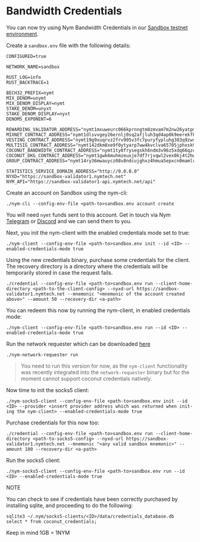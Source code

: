 # Bandwidth Credentials

You can now try using Nym Bandwidth Credentials in our [Sandbox testnet environment](https://sandbox-explorer.nymtech.net).

Create a `sandbox.env` file with the following details: 

```
CONFIGURED=true

NETWORK_NAME=sandbox

RUST_LOG=info
RUST_BACKTRACE=1

BECH32_PREFIX=nymt
MIX_DENOM=unymt
MIX_DENOM_DISPLAY=nymt
STAKE_DENOM=unyxt
STAKE_DENOM_DISPLAY=nyxt
DENOMS_EXPONENT=6

REWARDING_VALIDATOR_ADDRESS="nymt1mxuweurc066kprnngtm8zmvam7m2nw26yatpmv"
MIXNET_CONTRACT_ADDRESS="nymt1dlsvvgey26ernlj0sq2afjluh3qd4ap0k9eerekfkw5algqrwqksaf2qf7"
VESTING_CONTRACT_ADDRESS="nymt19g9xuqrvz2frv905v3fc7puryfypluhg383q9zwsmedrlqekfgys62ykm4"
MULTISIG_CONTRACT_ADDRESS="nymt142dkm8xe9f0ytyarp7ww4kvclva65705jphxsk9exn3nqdsm8jkqnp06ac"
COCONUT_BANDWIDTH_CONTRACT_ADDRESS="nymt1ty0frysegskh6ndm3v96z5xdq66qzcu0aw7xcxlgp54jg0mjwlgqplc6v0"
COCONUT_DKG_CONTRACT_ADDRESS="nymt1gwk6muhmzeuxje7df7rjvqwl2vex0kj4t2hwuzmyx5k62kfusu5qk4k5z4"
GROUP_CONTRACT_ADDRESS="nymt14ry36mwauycz08v8ndcujghxz4hmua5epxcn0mamlr3suqe0l2qsqx5ya2"

STATISTICS_SERVICE_DOMAIN_ADDRESS="http://0.0.0.0"
NYXD="https://sandbox-validator1.nymtech.net"
NYM_API="https://sandbox-validator1-api.nymtech.net/api"
```

Create an account on Sandbox using the nym-cli: 

```./nym-cli --config-env-file <path-to>sandbox.env account create```

You will need `nymt` funds sent to this account. Get in touch via Nym [Telegram](https://t.me/nymchan) or [Discord](https://discord.com/invite/nym) and we can send them to you. 

Next, you init the nym-client with the enabled credentials mode set to true:  

```./nym-client --config-env-file <path-to>sandbox.env init --id <ID> --enabled-credentials-mode true```

Using the new credentials binary, purchase some credentials for the client. The recovery directory is a directory where the credentials will be temporarily stored in case the request fails.  

```./credential --config-env-file <path-to>sandbox.env run --client-home-directory <path-to-the-client-config> --nyxd-url https://sandbox-validator1.nymtech.net --mnemonic "<mnemonic of the account created above>" --amount 50 --recovery-dir <a-path> ```

You can redeem this now by running the nym-client, in enabled credentials mode:

```./nym-client --config-env-file <path-to>sandbox.env run --id <ID> --enabled-credentials-mode true```

Run the network requester which can be downloaded [here](https://github.com/nymtech/nym/releases/download/nym-binaries-v1.1.9/nym-network-requester)

 `./nym-network-requester run`

> You need to run this version for now, as the `nym-client` functionality was recently integrated into the `network-requester` binary but for the moment cannot support coconut credentials natively.

Now time to init the socks5 client: 

`./nym-socks5-client --config-env-file <path-to>sandbox.env init --id <ID> --provider <insert provider address which was returned when init-ing the nym-client> --enabled-credentials-mode true`

Purchase credentials for this now too: 

`./credential --config-env-file <path-to>sandbox.env run --client-home-directory <path-to-socks5-config> --nyxd-url https://sandbox-validator1.nymtech.net --mnemonic "<any valid sandbox mnemonic>" --amount 100 --recovery-dir <a-path>`

Run the socks5 client:

`./nym-socks5-client --config-env-file <path-to>sandbox.env run --id <ID> --enabled-credentials-mode true`

NOTE 

You can check to see if credentials have been correctly purchased by installing sqlite, and proceeding to do the following:

```
sqlite3 ~/.nym/socks5-clients/<ID>/data/credentials_database.db  
select * from coconut_credentials;
```

Keep in mind 1GB = 1NYM 
